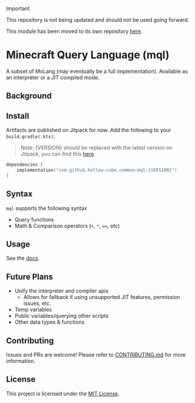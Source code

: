 > [!IMPORTANT]  
> This repository is not being updated and should not be used going forward.
>
> This module has been moved to its own repository [here](https://github.com/hollow-cube/mql).

# Minecraft Query Language (mql)

A subset of MoLang (may eventually be a full implementation). Available as an interpreter or a JIT compiled mode.

## Background

## Install

Artifacts are published on Jitpack for now. Add the following to your `build.gradle(.kts)`:

> Note: {VERSION} should be replaced with the latest version on Jitpack, you can find
> this [here](https://jitpack.io/#hollow-cube/common).

```kotlin
dependencies {
    implementation("com.github.hollow-cube.common:mql:{VERSION}")
}
```

## Syntax

`mql` supports the following syntax

* Query functions
* Math & Comparison operators (`+`, `*`, `==`, etc)

## Usage

See the [docs](https://github.com/hollow-cube/common/wiki/Basic-Usage).

## Future Plans

* Unify the interpreter and compiler apis
    * Allows for fallback if using unsupported JIT features, permission issues, etc.
* Temp variables
* Public variables/querying other scripts
* Other data types & functions

## Contributing

Issues and PRs are welcome! Please refer to [CONTRIBUTING.md](../../CONTRIBUTING.md) for more information.

## License

This project is licensed under the [MIT License](../../LICENSE).
